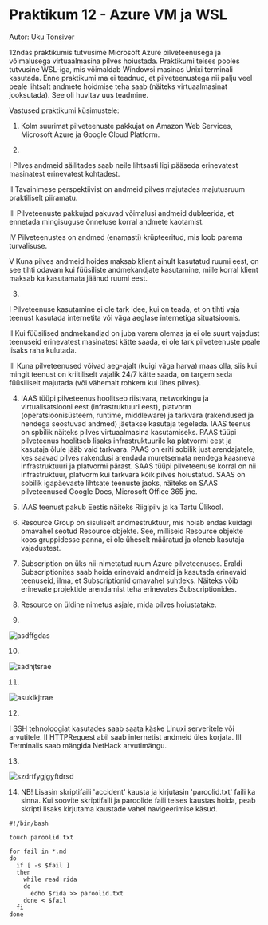 # Praktikum 12 - Azure VM ja WSL
Autor: Uku Tonsiver

12ndas praktikumis tutvusime Microsoft Azure pilveteenusega ja võimalusega virtuaalmasina pilves hoiustada. Praktikumi teises pooles tutvusine WSL-iga, mis võimaldab Windowsi masinas Unixi terminali kasutada. Enne praktikumi ma ei teadnud, et pilveteenustega nii palju veel peale lihtsalt andmete hoidmise teha saab (näiteks virtuaalmasinat jooksutada). See oli huvitav uus teadmine.

Vastused praktikumi küsimustele:

1. Kolm suurimat pilveteenuste pakkujat on Amazon Web Services, Microsoft Azure ja Google Cloud Platform.

2. 
I Pilves andmeid säilitades saab neile lihtsasti ligi pääseda erinevatest masinatest erinevatest kohtadest.

II Tavainimese perspektiivist on andmeid pilves majutades majutusruum praktiliselt piiramatu.

III Pilveteenuste pakkujad pakuvad võimalusi andmeid dubleerida, et ennetada mingisuguse õnnetuse korral andmete kaotamist.

IV Pilveteenustes on andmed (enamasti) krüpteeritud, mis loob parema turvalisuse.

V Kuna pilves andmeid hoides maksab klient ainult kasutatud ruumi eest, on see tihti odavam kui füüsiliste andmekandjate kasutamine, mille korral klient maksab ka kasutamata jäänud ruumi eest.

3. 
I Pilveteenuse kasutamine ei ole tark idee, kui on teada, et on tihti vaja teenust kasutada internetita või väga aeglase internetiga situatsioonis.

II Kui füüsilised andmekandjad on juba varem olemas ja ei ole suurt vajadust teenuseid erinevatest masinatest kätte saada, ei ole tark pilveteenuste peale lisaks raha kulutada.

III Kuna pilveteenused võivad aeg-ajalt (kuigi väga harva) maas olla, siis kui mingit teenust on kriitiliselt vajalik 24/7 kätte saada, on targem seda füüsiliselt majutada (või vähemalt rohkem kui ühes pilves).

4. IAAS tüüpi pilveteenus hoolitseb riistvara, networkingu ja virtualisatsiooni eest (infrastruktuuri eest), platvorm (operatsioonisüsteem, runtime, middleware) ja tarkvara (rakendused ja nendega seostuvad andmed) jäetakse kasutaja tegeleda. IAAS teenus on spbilik näiteks pilves virtuaalmasina kasutamiseks. PAAS tüüpi pilveteenus hoolitseb lisaks infrastruktuurile ka platvormi eest ja kasutaja õlule jääb vaid tarkvara. PAAS on eriti sobilik just arendajatele, kes saavad pilves rakendusi arendada muretsemata nendega kaasneva infrastruktuuri ja platvormi pärast. SAAS tüüpi pilveteenuse korral on nii infrastruktuur, platvorm kui tarkvara kõik pilves hoiustatud. SAAS on sobilik igapäevaste lihtsate teenuste jaoks, näiteks on SAAS pilveteenused Google Docs, Microsoft Office 365 jne.

5. IAAS teenust pakub Eestis näiteks Riigipilv ja ka Tartu Ülikool.

6. Resource Group on sisuliselt andmestruktuur, mis hoiab endas kuidagi omavahel seotud Resource objekte. See, milliseid Resource objekte koos gruppidesse panna, ei ole üheselt määratud ja oleneb kasutaja vajadustest.

7. Subscription on üks nii-nimetatud ruum Azure pilveteenuses. Eraldi Subscriptionites saab hoida erinevaid andmeid ja kasutada erinevaid teenuseid, ilma, et Subscriptionid omavahel suhtleks. Näiteks võib erinevate projektide arendamist teha erinevates Subscriptionides.

8. Resource on üldine nimetus asjale, mida pilves hoiustatake.

9. 
![asdffgdas](https://user-images.githubusercontent.com/92918498/205139430-dfd29b3d-08d3-4be4-9117-bad68ca2d3aa.jpg)

10.
![sadhjtsrae](https://user-images.githubusercontent.com/92918498/205139455-15d69a98-0f54-406d-b33f-038038e4516a.jpg)

11.
![asuklkjtrae](https://user-images.githubusercontent.com/92918498/205141634-1bc36515-cd95-429c-98e5-c059418ff24f.jpg)

12. 
I SSH tehnoloogiat kasutades saab saata käske Linuxi serveritele või arvutitele.
II HTTPRequest abil saab internetist andmeid üles korjata.
III Terminalis saab mängida NetHack arvutimängu.

13.
![szdrtfygjgyftdrsd](https://user-images.githubusercontent.com/92918498/205146714-3e5761e0-d60e-4367-b153-1a79d4509e7b.jpg)

14. NB! Lisasin skriptifaili 'accident' kausta ja kirjutasin 'paroolid.txt' faili ka sinna. Kui soovite skriptifaili ja paroolide faili teises kaustas hoida, peab skripti lisaks kirjutama kaustade vahel navigeerimise käsud.
```
#!/bin/bash

touch paroolid.txt

for fail in *.md
do
  if [ -s $fail ]
  then
    while read rida
    do
      echo $rida >> paroolid.txt
    done < $fail
  fi
done
```
